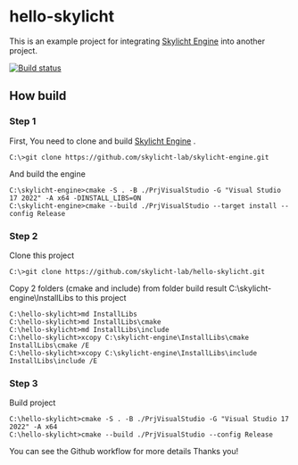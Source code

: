 # hello-skylicht

This is an example project for integrating [Skylicht Engine](https://github.com/skylicht-lab/skylicht-engine) into another project.

[![Build status](https://github.com/skylicht-lab/hello-skylicht/workflows/build/badge.svg)](https://github.com/skylicht-lab/hello-skylicht/actions?workflow=build)

## How build

### Step 1
First, You need to clone and build [Skylicht Engine](https://github.com/skylicht-lab/skylicht-engine) .
```Shell
C:\>git clone https://github.com/skylicht-lab/skylicht-engine.git
```

And build the engine

```Shell
C:\skylicht-engine>cmake -S . -B ./PrjVisualStudio -G "Visual Studio 17 2022" -A x64 -DINSTALL_LIBS=ON
C:\skylicht-engine>cmake --build ./PrjVisualStudio --target install --config Release
```

### Step 2

Clone this project

```Shell
C:\>git clone https://github.com/skylicht-lab/hello-skylicht.git
```

Copy 2 folders (cmake and include) from folder build result C:\skylicht-engine\InstallLibs to this project

```Shell
C:\hello-skylicht>md InstallLibs
C:\hello-skylicht>md InstallLibs\cmake
C:\hello-skylicht>md InstallLibs\include
C:\hello-skylicht>xcopy C:\skylicht-engine\InstallLibs\cmake InstallLibs\cmake /E
C:\hello-skylicht>xcopy C:\skylicht-engine\InstallLibs\include InstallLibs\include /E
```
### Step 3

Build project

```Shell
C:\hello-skylicht>cmake -S . -B ./PrjVisualStudio -G "Visual Studio 17 2022" -A x64
C:\hello-skylicht>cmake --build ./PrjVisualStudio --config Release
```

You can see the Github workflow for more details
Thanks you!